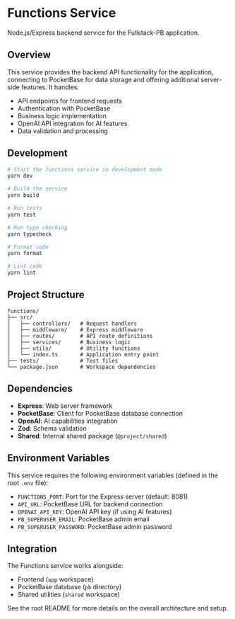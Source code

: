 # Functions Service

Node.js/Express backend service for the Fullstack-PB application.

## Overview

This service provides the backend API functionality for the application, connecting to PocketBase for data storage and offering additional server-side features. It handles:

- API endpoints for frontend requests
- Authentication with PocketBase
- Business logic implementation
- OpenAI API integration for AI features
- Data validation and processing

## Development

```bash
# Start the functions service in development mode
yarn dev

# Build the service
yarn build

# Run tests
yarn test

# Run type checking
yarn typecheck

# Format code
yarn format

# Lint code
yarn lint
```

## Project Structure

```
functions/
├── src/
│   ├── controllers/   # Request handlers
│   ├── middleware/    # Express middleware
│   ├── routes/        # API route definitions
│   ├── services/      # Business logic
│   ├── utils/         # Utility functions
│   └── index.ts       # Application entry point
├── tests/             # Test files
└── package.json       # Workspace dependencies
```

## Dependencies

- **Express**: Web server framework
- **PocketBase**: Client for PocketBase database connection
- **OpenAI**: AI capabilities integration
- **Zod**: Schema validation
- **Shared**: Internal shared package (`@project/shared`)

## Environment Variables

This service requires the following environment variables (defined in the root `.env` file):

- `FUNCTIONS_PORT`: Port for the Express server (default: 8081)
- `API_URL`: PocketBase URL for backend connection
- `OPENAI_API_KEY`: OpenAI API key (if using AI features)
- `PB_SUPERUSER_EMAIL`: PocketBase admin email
- `PB_SUPERUSER_PASSWORD`: PocketBase admin password

## Integration

The Functions service works alongside:
- Frontend (`app` workspace)
- PocketBase database (`pb` directory)
- Shared utilities (`shared` workspace)

See the root README for more details on the overall architecture and setup.
